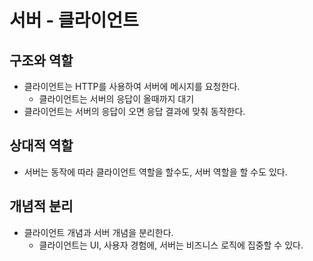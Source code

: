 # 서버 - 클라이언트

## 구조와 역할
- 클라이언트는 HTTP를 사용하여 서버에 메시지를 요청한다.
	- 클라이언트는 서버의 응답이 올때까지 대기
- 클라이언트는 서버의 응답이 오면 응답 결과에 맞춰 동작한다.

## 상대적 역할
- 서버는 동작에 따라 클라이언트 역할을 할수도, 서버 역할을 할 수도 있다.

## 개념적 분리
- 클라이언트 개념과 서버 개념을 분리한다.
	- 클라이언트는 UI, 사용자 경험에, 서버는 비즈니스 로직에 집중할 수 있다.



